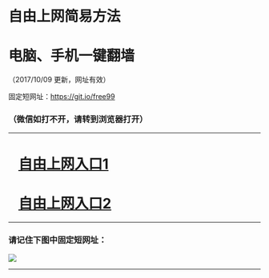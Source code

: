﻿# 自由上网简易方法

# 电脑、手机一键翻墙

（2017/10/09 更新，网址有效）

固定短网址：https://git.io/free99

### （微信如打不开，请转到浏览器打开）


***





# &nbsp;&nbsp; <a href="http://ft1202215296.fwq-tz-1001.info/fwqtz01.html?t=100900129731 " target="_blank">自由上网入口1</a>
# &nbsp;&nbsp; <a href="http://ft1110817877.fwq-tz-1002.info/fwqtz02.html?t=100900115033 " target="_blank">自由上网入口2</a>
***

### 请记住下图中固定短网址：

<img src="https://s3-us-west-2.amazonaws.com/fwq-1001/yjfq-20170905okok.png" /> 


***


